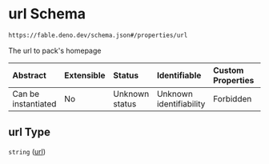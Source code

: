 # url Schema

```txt
https://fable.deno.dev/schema.json#/properties/url
```

The url to pack's homepage

| Abstract            | Extensible | Status         | Identifiable            | Custom Properties | Additional Properties | Access Restrictions | Defined In                                                 |
| :------------------ | :--------- | :------------- | :---------------------- | :---------------- | :-------------------- | :------------------ | :--------------------------------------------------------- |
| Can be instantiated | No         | Unknown status | Unknown identifiability | Forbidden         | Allowed               | none                | [schema.json\*](../out/schema.json "open original schema") |

## url Type

`string` ([url](schema-properties-url.md))

